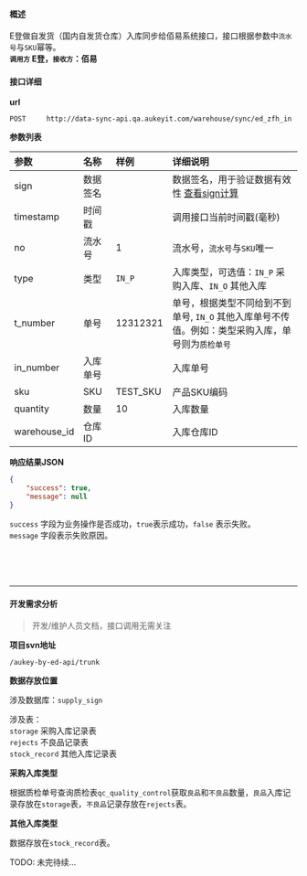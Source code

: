 #### 概述
E登做自发货（国内自发货仓库）入库同步给佰易系统接口，接口根据参数中`流水号`与`SKU`幂等。<br />
__`调用方` E登，`接收方`：佰易__

#### 接口详细

__url__

```text
POST     http://data-sync-api.qa.aukeyit.com/warehouse/sync/ed_zfh_in
```

__参数列表__

| 参数          | 名称     | 样例      | 详细说明                                                                                |
|:-------------|:--------|:---------|:---------------------------------------------------------------------------------------|
| sign         | 数据签名 |          | 数据签名，用于验证数据有效性 [查看sign计算](/modules/data-init/sign_build)                  |
| timestamp    | 时间戳   |          | 调用接口当前时间戳(毫秒)                                                                  |
| no           | 流水号   | 1        | 流水号，`流水号`与`SKU`唯一                                                               |
| type         | 类型     | `IN_P`   | 入库类型，可选值：`IN_P` 采购入库、`IN_O` 其他入库                                          |
| t_number     | 单号     | 12312321 | 单号，根据类型不同给到不到单号, `IN_O` 其他入库单号不传值。例如：类型采购入库，单号则为`质检单号` |
| in_number    | 入库单号 |          | 入库单号                                                                                |
| sku          | SKU     | TEST_SKU | 产品SKU编码                                                                             |
| quantity     | 数量     | 10       | 入库数量                                                                                |
| warehouse_id | 仓库ID   |          | 入库仓库ID                                                                              |

__响应结果JSON__

```json
{
    "success": true,
    "message": null
}
```
`success` 字段为业务操作是否成功，`true`表示成功，`false` 表示失败。 <br />
`message` 字段表示失败原因。

<br /><br /><br />

---

#### 开发需求分析
> 开发/维护人员文档，接口调用无需关注

__项目svn地址__
```text
/aukey-by-ed-api/trunk
```

__数据存放位置__

涉及数据库：`supply_sign`<br/>

涉及表：<br/>
`storage`   采购入库记录表 <br/>
`rejects`  不良品记录表   <br/>
`stock_record` 其他入库记录表 <br/>

__采购入库类型__

根据质检单号查询质检表`qc_quality_control`获取`良品`和`不良品`数量，`良品`入库记录存放在`storage`表，`不良品`记录存放在`rejects`表。 <br />

__其他入库类型__

数据存放在`stock_record`表。




TODO: 未完待续...